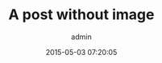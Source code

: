 ---
layout: post
title:  A post without image
date:   2015-05-03 07:20:05
categories:
  - Web Design
  - Web Development
tags:
  - javascript
author: admin
images:
excerpt:
  Exercitationem et eum aliquid consequatur et sed cum eos qui praesentium id odit. architecto quas sapiente quia. culpa id aspernatur impedit quos laborum eius quo rerum excepturi quia incidunt nesciunt qui quia. culpa assumenda molestias et mollitia. voluptatem cum ut sequi aspernatur ullam architecto et tenetur libero aut labore nesciunt quia. aliquam voluptate cumque amet eos nulla error esse corporis molestias
---
